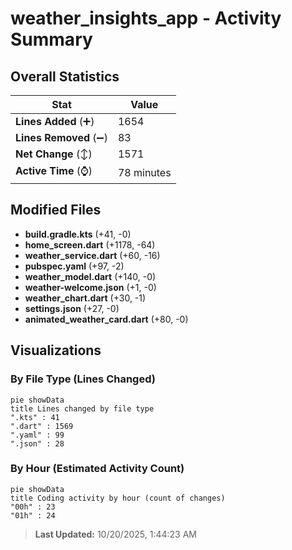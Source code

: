 # weather_insights_app - Activity Summary 

## Overall Statistics

| Stat                   | Value                                                             |
| ---------------------- | ----------------------------------------------------------------- |
| **Lines Added** (➕)   | 1654                                          |
| **Lines Removed** (➖) | 83                                        |
| **Net Change** (↕)    | 1571                |
| **Active Time** (⌚)   | 78 minutes |


## Modified Files
- **build.gradle.kts** (+41, -0)
- **home_screen.dart** (+1178, -64)
- **weather_service.dart** (+60, -16)
- **pubspec.yaml** (+97, -2)
- **weather_model.dart** (+140, -0)
- **weather-welcome.json** (+1, -0)
- **weather_chart.dart** (+30, -1)
- **settings.json** (+27, -0)
- **animated_weather_card.dart** (+80, -0)

## Visualizations

### By File Type (Lines Changed)

```mermaid
pie showData
title Lines changed by file type
".kts" : 41
".dart" : 1569
".yaml" : 99
".json" : 28
```

### By Hour (Estimated Activity Count)

```mermaid
pie showData
title Coding activity by hour (count of changes)
"00h" : 23
"01h" : 24
```


> **Last Updated:** 10/20/2025, 1:44:23 AM